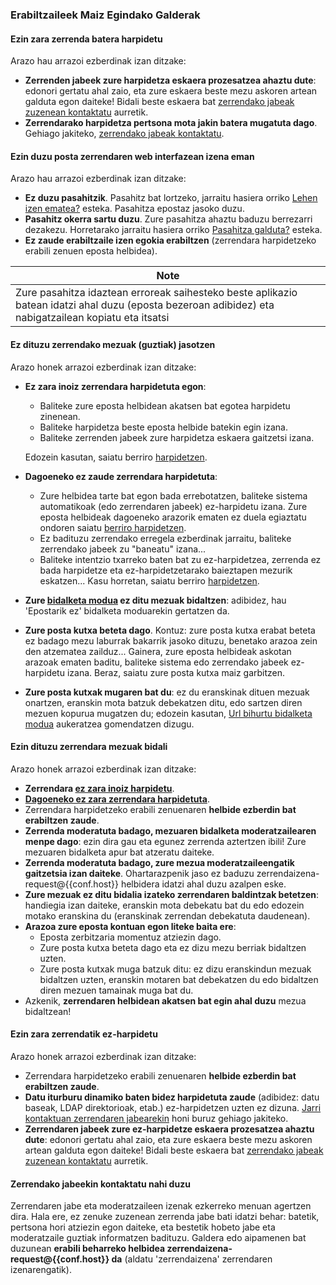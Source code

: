### Erabiltzaileek Maiz Egindako Galderak

#### Ezin zara zerrenda batera harpidetu

Arazo hau arrazoi ezberdinak izan ditzake:

-   **Zerrenden jabeek zure harpidetza eskaera prozesatzea ahaztu dute**: edonori gertatu ahal zaio, eta zure eskaera beste mezu askoren artean galduta egon daiteke! Bidali beste eskaera bat [zerrendako jabeak zuzenean kontaktatu](#contactadmin) aurretik.
-   **Zerrendarako harpidetza pertsona mota jakin batera mugatuta dago**. Gehiago jakiteko, [zerrendako jabeak kontaktatu](#contactadmin).

#### Ezin duzu posta zerrendaren web interfazean izena eman

Arazo hau arrazoi ezberdinak izan ditzake:

-   **Ez duzu pasahitzik**. Pasahitz bat lortzeko, jarraitu hasiera orriko [Lehen izen ematea?](%7B%7Bpath_cgi%7D%7D/firstpasswd) esteka. Pasahitza epostaz jasoko duzu.
-   **Pasahitz okerra sartu duzu**. Zure pasahitza ahaztu baduzu berrezarri dezakezu. Horretarako jarraitu hasiera orriko [Pasahitza galduta?](%7B%7Bpath_cgi%7D%7D/renewpasswd) esteka.
-   **Ez zaude erabiltzaile izen egokia erabiltzen** (zerrendara harpidetzeko erabili zenuen eposta helbidea).

| Note |
|------|
| Zure pasahitza idaztean erroreak saihesteko beste aplikazio batean idatzi ahal duzu (eposta bezeroan adibidez) eta nabigatzailean kopiatu eta itsatsi |

#### Ez dituzu zerrendako mezuak (guztiak) jasotzen

Arazo honek arrazoi ezberdinak izan ditzake:

-   <span id="notsubscribedyet"></span>**Ez zara inoiz zerrendara harpidetuta egon**:
    -   Baliteke zure eposta helbidean akatsen bat egotea harpidetu zinenean.
    -   Baliteke harpidetza beste eposta helbide batekin egin izana.
    -   Baliteke zerrenden jabeek zure harpidetza eskaera gaitzetsi izana.

    Edozein kasutan, saiatu berriro [harpidetzen](user#subscribe.md).
-   <span id="notsubscribedanymore"></span>**Dagoeneko ez zaude zerrendara harpidetuta**:
    -   Zure helbidea tarte bat egon bada errebotatzen, baliteke sistema automatikoak (edo zerrendaren jabeek) ez-harpidetu izana. Zure eposta helbideak dagoeneko arazorik ematen ez duela egiaztatu ondoren saiatu [berriro harpidetzen](user#subscribe.md).
    -   Ez badituzu zerrendako erregela ezberdinak jarraitu, baliteke zerrendako jabeek zu "baneatu" izana...
    -   Baliteke intentzio txarreko baten bat zu ez-harpidetzea, zerrenda ez bada harpidetze eta ez-harpidetzetarako baieztapen mezurik eskatzen... Kasu horretan, saiatu berriro [harpidetzen](user#subscribe.md).
-   **Zure [bidalketa modua](user#deliverymode.md) ez ditu mezuak bidaltzen**: adibidez, hau 'Epostarik ez' bidalketa moduarekin gertatzen da.
-   **Zure posta kutxa beteta dago**. Kontuz: zure posta kutxa erabat beteta ez badago mezu laburrak bakarrik jasoko dituzu, benetako arazoa zein den atzematea zailduz... Gainera, zure eposta helbideak askotan arazoak ematen baditu, baliteke sistema edo zerrendako jabeek ez-harpidetu izana. Beraz, saiatu zure posta kutxa maiz garbitzen.
-   **Zure posta kutxak mugaren bat du**: ez du eranskinak dituen mezuak onartzen, eranskin mota batzuk debekatzen ditu, edo sartzen diren mezuen kopurua mugatzen du; edozein kasutan, [Url bihurtu bidalketa modua](user#deliverymode.md) aukeratzea gomendatzen dizugu.

#### Ezin dituzu zerrendara mezuak bidali

Arazo honek arrazoi ezberdinak izan ditzake:

-   **Zerrendara [ez zara inoiz harpidetu](#notsubscribedyet)**.
-   **[Dagoeneko ez zara zerrendara harpidetuta](#notsubscribedanymore)**.
-   Zerrendara harpidetzeko erabili zenuenaren **helbide ezberdin bat erabiltzen zaude**.
-   **Zerrenda moderatuta badago, mezuaren bidalketa moderatzailearen menpe dago**: ezin dira gau eta egunez zerrenda aztertzen ibili! Zure mezuaren bidalketa apur bat atzeratu daiteke.
-   **Zerrenda moderatuta badago, zure mezua moderatzaileengatik gaitzetsia izan daiteke**. Ohartarazpenik jaso ez baduzu zerrendaizena-request@{{conf.host}} helbidera idatzi ahal duzu azalpen eske.
-   **Zure mezuak ez ditu bidalia izateko zerrendaren baldintzak betetzen**: handiegia izan daiteke, eranskin mota debekatu bat du edo edozein motako eranskina du (eranskinak zerrendan debekatuta daudenean).
-   **Arazoa zure eposta kontuan egon liteke baita ere**:
    -   Eposta zerbitzaria momentuz atziezin dago.
    -   Zure posta kutxa beteta dago eta ez dizu mezu berriak bidaltzen uzten.
    -   Zure posta kutxak muga batzuk ditu: ez dizu eranskindun mezuak bidaltzen uzten, eranskin motaren bat debekatzen du edo bidaltzen diren mezuen tamainak muga bat du.
-   Azkenik, **zerrendaren helbidean akatsen bat egin ahal duzu** mezua bidaltzean!

#### Ezin zara zerrendatik ez-harpidetu

Arazo honek arrazoi ezberdinak izan ditzake:

-   Zerrendara harpidetzeko erabili zenuenaren **helbide ezberdin bat erabiltzen zaude**.
-   **Datu iturburu dinamiko baten bidez harpidetuta zaude** (adibidez: datu baseak, LDAP direktorioak, etab.) ez-harpidetzen uzten ez dizuna. [Jarri kontaktuan zerrendaren jabearekin](#contactadmin) honi buruz gehiago jakiteko.
-   **Zerrendaren jabeek zure ez-harpidetze eskaera prozesatzea ahaztu dute**: edonori gertatu ahal zaio, eta zure eskaera beste mezu askoren artean galduta egon daiteke! Bidali beste eskaera bat [zerrendako jabeak zuzenean kontaktatu](#contactadmin) aurretik.

#### <span id="contactadmin"></span>Zerrendako jabeekin kontaktatu nahi duzu

Zerrendaren jabe eta moderatzaileen izenak ezkerreko menuan agertzen dira. Hala ere, ez zenuke zuzenean zerrenda jabe bati idatzi behar: batetik, pertsona hori atziezin egon daiteke, eta bestetik hobeto jabe eta moderatzaile guztiak informatzen badituzu. Galdera edo aipamenen bat duzunean **erabili beharreko helbidea zerrendaizena-request@{{conf.host}} da** (aldatu 'zerrendaizena' zerrendaren izenarengatik).
